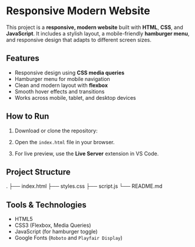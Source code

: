 # Responsive Modern Website

This project is a **responsive, modern website** built with **HTML**, **CSS**, and **JavaScript**. It includes a stylish layout, a mobile-friendly **hamburger menu**, and responsive design that adapts to different screen sizes.

## Features

- Responsive design using **CSS media queries**
- Hamburger menu for mobile navigation
- Clean and modern layout with **flexbox**
- Smooth hover effects and transitions
- Works across mobile, tablet, and desktop devices

## How to Run

1. Download or clone the repository:

2. Open the `index.html` file in your browser.

3. For live preview, use the **Live Server** extension in VS Code.

## Project Structure
.
├── index.html
├── styles.css
├── script.js
└── README.md

## Tools & Technologies

- HTML5
- CSS3 (Flexbox, Media Queries)
- JavaScript (for hamburger toggle)
- Google Fonts (`Roboto` and `Playfair Display`)
